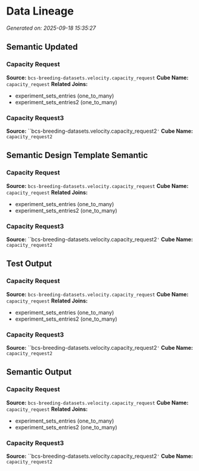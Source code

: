 # Data Lineage

*Generated on: 2025-09-18 15:35:27*

## Semantic Updated

### Capacity Request

**Source:** ``bcs-breeding-datasets.velocity.capacity_request``
**Cube Name:** `capacity_request`
**Related Joins:**
- experiment_sets_entries (one_to_many)
- experiment_sets_entries2 (one_to_many)

### Capacity Request3

**Source:** ``bcs-breeding-datasets.velocity.capacity_request2`'`
**Cube Name:** `capacity_request2`

## Semantic Design Template Semantic

### Capacity Request

**Source:** ``bcs-breeding-datasets.velocity.capacity_request``
**Cube Name:** `capacity_request`
**Related Joins:**
- experiment_sets_entries (one_to_many)
- experiment_sets_entries2 (one_to_many)

### Capacity Request3

**Source:** ``bcs-breeding-datasets.velocity.capacity_request2`'`
**Cube Name:** `capacity_request2`

## Test Output

### Capacity Request

**Source:** ``bcs-breeding-datasets.velocity.capacity_request``
**Cube Name:** `capacity_request`
**Related Joins:**
- experiment_sets_entries (one_to_many)
- experiment_sets_entries2 (one_to_many)

### Capacity Request3

**Source:** ``bcs-breeding-datasets.velocity.capacity_request2`'`
**Cube Name:** `capacity_request2`

## Semantic Output

### Capacity Request

**Source:** ``bcs-breeding-datasets.velocity.capacity_request``
**Cube Name:** `capacity_request`
**Related Joins:**
- experiment_sets_entries (one_to_many)
- experiment_sets_entries2 (one_to_many)

### Capacity Request3

**Source:** ``bcs-breeding-datasets.velocity.capacity_request2`'`
**Cube Name:** `capacity_request2`
